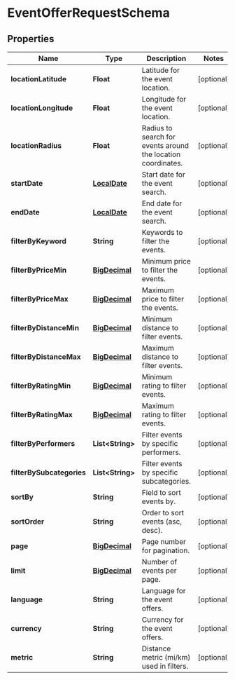# EventOfferRequestSchema

## Properties
Name | Type | Description | Notes
------------ | ------------- | ------------- | -------------
**locationLatitude** | **Float** | Latitude for the event location. |  [optional]
**locationLongitude** | **Float** | Longitude for the event location. |  [optional]
**locationRadius** | **Float** | Radius to search for events around the location coordinates. |  [optional]
**startDate** | [**LocalDate**](LocalDate.md) | Start date for the event search. |  [optional]
**endDate** | [**LocalDate**](LocalDate.md) | End date for the event search. |  [optional]
**filterByKeyword** | **String** | Keywords to filter the events. |  [optional]
**filterByPriceMin** | [**BigDecimal**](BigDecimal.md) | Minimum price to filter the events. |  [optional]
**filterByPriceMax** | [**BigDecimal**](BigDecimal.md) | Maximum price to filter the events. |  [optional]
**filterByDistanceMin** | [**BigDecimal**](BigDecimal.md) | Minimum distance to filter events. |  [optional]
**filterByDistanceMax** | [**BigDecimal**](BigDecimal.md) | Maximum distance to filter events. |  [optional]
**filterByRatingMin** | [**BigDecimal**](BigDecimal.md) | Minimum rating to filter events. |  [optional]
**filterByRatingMax** | [**BigDecimal**](BigDecimal.md) | Maximum rating to filter events. |  [optional]
**filterByPerformers** | **List&lt;String&gt;** | Filter events by specific performers. |  [optional]
**filterBySubcategories** | **List&lt;String&gt;** | Filter events by specific subcategories. |  [optional]
**sortBy** | **String** | Field to sort events by. |  [optional]
**sortOrder** | **String** | Order to sort events (asc, desc). |  [optional]
**page** | [**BigDecimal**](BigDecimal.md) | Page number for pagination. |  [optional]
**limit** | [**BigDecimal**](BigDecimal.md) | Number of events per page. |  [optional]
**language** | **String** | Language for the event offers. |  [optional]
**currency** | **String** | Currency for the event offers. |  [optional]
**metric** | **String** | Distance metric (mi/km) used in filters. |  [optional]
